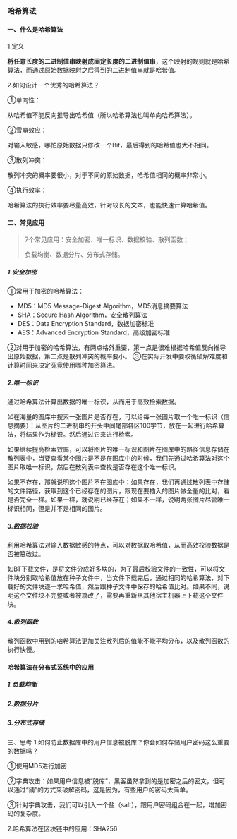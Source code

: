 ### 哈希算法

#### 一、什么是哈希算法

1.定义

**将任意长度的二进制值串映射成固定长度的二进制值串**，这个映射的规则就是哈希算法，而通过原始数据映射之后得到的二进制值串就是哈希值。

2.如何设计一个优秀的哈希算法？

①单向性：

从哈希值不能反向推导出哈希值（所以哈希算法也叫单向哈希算法）。

②雪崩效应：

对输入敏感，哪怕原始数据只修改一个Bit，最后得到的哈希值也大不相同。

③散列冲突：

散列冲突的概率要很小，对于不同的原始数据，哈希值相同的概率非常小。

④执行效率：

哈希算法的执行效率要尽量高效，针对较长的文本，也能快速计算哈希值。

#### 二、常见应用

> 7个常见应用：安全加密、唯一标识、数据校验、散列函数；
>
> 负载均衡、数据分片、分布式存储。

##### 1.安全加密

①常用于加密的哈希算法：

- MD5：MD5 Message-Digest Algorithm，MD5消息摘要算法
- SHA：Secure Hash Algorithm，安全散列算法
- DES：Data Encryption Standard，数据加密标准
- AES：Advanced Encryption Standard，高级加密标准

②对用于加密的哈希算法，有两点格外重要，第一点是很难根据哈希值反向推导出原始数据，第二点是散列冲突的概率要小。
③在实际开发中要权衡破解难度和计算时间来决定究竟使用哪种加密算法。

##### 2.唯一标识

通过哈希算法计算出数据的唯一标识，从而用于高效检索数据。

如在海量的图库中搜索一张图片是否存在，可以给每一张图片取一个唯一标识（信息摘要）：从图片的二进制串的开头中间尾部各区100字节，放在一起进行哈希算法，将结果作为标识。然后通过它来进行检索。

如果继续提高检索效率，可以将图片的唯一标识和图片在图库中的路径信息存储在散列表中，当要查看某个图片是不是在图库中的时候，我们先通过哈希算法对这个图片取唯一标识，然后在散列表中查找是否存在这个唯一标识。

如果不存在，那就说明这个图片不在图库中；如果存在，我们再通过散列表中存储的文件路径，获取到这个已经存在的图片，跟现在要插入的图片做全量的比对，看是否完全一样。如果一样，就说明已经存在；如果不一样，说明两张图片尽管唯一标识相同，但是并不是相同的图片。

##### 3.数据校验

利用哈希算法对输入数据敏感的特点，可以对数据取哈希值，从而高效校验数据是否被篡改过。

如BT下载文件，是将文件分成好多块的，为了最后校验文件的一致性，可以将文件块分别取哈希值放在种子文件中，当文件下载完后，通过相同的哈希算法，对下载好的文件块逐一求哈希值，然后跟种子文件中保存的哈希值比对。如果不同，说明这个文件块不完整或者被篡改了，需要再重新从其他宿主机器上下载这个文件块。

##### 4.散列函数

散列函数中用到的哈希算法更加关注散列后的值能不能平均分布，以及散列函数的执行快慢。

#### 哈希算法在分布式系统中的应用

##### 1.负载均衡



##### 2.数据分片



##### 3.分布式存储



三、思考
1.如何防止数据库中的用户信息被脱库？你会如何存储用户密码这么重要的数据吗？

①使用MD5进行加密

②字典攻击：如果用户信息被“脱库”，黑客虽然拿到的是加密之后的密文，但可以通过“猜”的方式来破解密码，这是因为，有些用户的密码太简单。

③针对字典攻击，我们可以引入一个盐（salt），跟用户密码组合在一起，增加密码的复杂度。

2.哈希算法在区块链中的应用：SHA256



